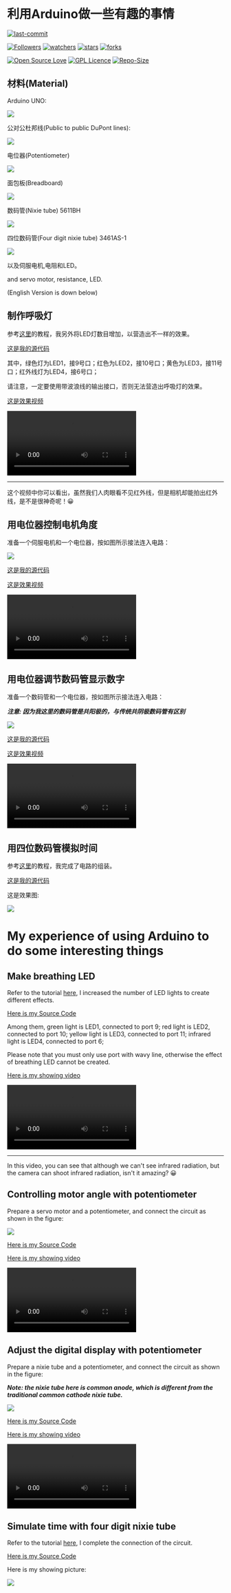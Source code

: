 # 利用Arduino做一些有趣的事情

[![last-commit](https://img.shields.io/github/last-commit/HollowMan6/Play-with-Arduino)](../../graphs/commit-activity)

[![Followers](https://img.shields.io/github/followers/HollowMan6?style=social)](https://github.com/HollowMan6?tab=followers)
[![watchers](https://img.shields.io/github/watchers/HollowMan6/Play-with-Arduino?style=social)](../../watchers)
[![stars](https://img.shields.io/github/stars/HollowMan6/Play-with-Arduino?style=social)](../../stargazers)
[![forks](https://img.shields.io/github/forks/HollowMan6/Play-with-Arduino?style=social)](../../network/members)

[![Open Source Love](https://badges.frapsoft.com/os/v1/open-source.svg?v=103)](https://hollowman6.github.io/fund.html)
[![GPL Licence](https://badges.frapsoft.com/os/gpl/gpl.svg?v=103)](https://opensource.org/licenses/GPL-3.0/)
[![Repo-Size](https://img.shields.io/github/repo-size/HollowMan6/Play-with-Arduino.svg)](../../archive/master.zip)

## 材料(Material)

Arduino UNO:

![](Pics/Arduino-UNO.jpg)

公对公杜邦线(Public to public DuPont lines):

![](Pics/Public-to-public-DuPont-lines.jpg)

电位器(Potentiometer)

![](Pics/potentiometer.jpg)

面包板(Breadboard)

![](Pics/Breadboard.jpg)

数码管(Nixie tube) 5611BH

![](Pics/5611BH.jpg)

四位数码管(Four digit nixie tube) 3461AS-1

![](Pics/3461AS-1.jpg)

以及伺服电机,电阻和LED。

and servo motor, resistance, LED.

(English Version is down below)

## 制作呼吸灯

参考[这里](https://www.arduino.cn/thread-75674-1-1.html)的教程，我另外将LED灯数目增加，以营造出不一样的效果。

[这是我的源代码](LED-breathing-lamp.ino)

其中，绿色灯为LED1，接9号口；红色为LED2，接10号口；黄色为LED3，接11号口；红外线灯为LED4，接6号口；

请注意，一定要使用带波浪线的输出接口，否则无法营造出呼吸灯的效果。

[这是效果视频](Pics/LED-breathing-lamp.mp4)

<video src="PicsLED-breathing-lamp.mp4" controls="controls">当前不支持播放视频，请点击上面链接后查看</video>

---

这个视频中你可以看出，虽然我们人肉眼看不见红外线，但是相机却能拍出红外线，是不是很神奇呢！😀

## 用电位器控制电机角度

准备一个伺服电机和一个电位器，按如图所示接法连入电路：

![](Pics/Controlling-motor-angle-with-potentiometer.JPG)

[这是我的源代码](Controlling-motor-angle-with-potentiometer.ino)

[这是效果视频](Pics/Controlling-motor-angle-with-potentiometer.mp4)

<video src="PicsControlling-motor-angle-with-potentiometer.mp4" controls="controls">当前不支持播放视频，请点击上面链接后查看</video>

## 用电位器调节数码管显示数字

准备一个数码管和一个电位器，按如图所示接法连入电路：

***注意: 因为我这里的数码管是共阳极的，与传统共阴极数码管有区别***

![](Pics/Adjust-the-digital-display-with-potentiometer.jpg)

[这是我的源代码](Adjust-the-digital-display-with-potentiometer.ino)

[这是效果视频](Pics/Adjust-the-digital-display-with-potentiometer.mp4)

<video src="PicsAdjust-the-digital-display-with-potentiometer.mp4" controls="controls">当前不支持播放视频，请点击上面链接后查看</video>

## 用四位数码管模拟时间

参考[这里](Pics/https://www.jianshu.com/p/98f6445d3351)的教程，我完成了电路的组装。

[这是我的源代码](Simulate-time-with-four-digit-nixie-tube.ino)

这是效果图:

![](Pics/Simulate-time-with-four-digit-nixie-tube.jpg)

# My experience of using Arduino to do some interesting things

## Make breathing LED

Refer to the tutorial [here](https://www.arduino.cn/thread-75674-1-1.html), I increased the number of LED lights to create different effects.

[Here is my Source Code](LED-breathing-lamp.ino)

Among them, green light is LED1, connected to port 9; red light is LED2, connected to port 10; yellow light is LED3, connected to port 11; infrared light is LED4, connected to port 6;

Please note that you must only use port with wavy line, otherwise the effect of breathing LED cannot be created.

[Here is my showing video](Pics/LED-breathing-lamp.mp4)

<video src="PicsLED-breathing-lamp.mp4" controls="controls">Can't play video at this time, please click the link above  to watch it.</video>

---

In this video, you can see that although we can't see infrared radiation, but the camera can shoot infrared radiation, isn't it amazing? 😀

## Controlling motor angle with potentiometer

Prepare a servo motor and a potentiometer, and connect the circuit as shown in the figure:

![](Pics/Controlling-motor-angle-with-potentiometer.JPG)

[Here is my Source Code](Controlling-motor-angle-with-potentiometer.ino)

[Here is my showing video](Pics/Controlling-motor-angle-with-potentiometer.mp4)

<video src="PicsControlling-motor-angle-with-potentiometer.mp4" controls="controls">Can't play video at this time, please click the link above  to watch it.</video>

## Adjust the digital display with potentiometer

Prepare a nixie tube and a potentiometer, and connect the circuit as shown in the figure:

***Note: the nixie tube here is common anode, which is different from the traditional common cathode nixie tube.***

![](Pics/Adjust-the-digital-display-with-potentiometer.jpg)

[Here is my Source Code](Adjust-the-digital-display-with-potentiometer.ino)

[Here is my showing video](Pics/Adjust-the-digital-display-with-potentiometer.mp4)

<video src="PicsAdjust-the-digital-display-with-potentiometer.mp4" controls="controls">Can't play video at this time, please click the link above  to watch it.</video>

## Simulate time with four digit nixie tube

Refer to the tutorial [here](https://www.jianshu.com/p/98f6445d3351), I complete the connection of the circuit.

[Here is my Source Code](Simulate-time-with-four-digit-nixie-tube.ino)

Here is my showing picture:

![](Pics/Simulate-time-with-four-digit-nixie-tube.jpg)
